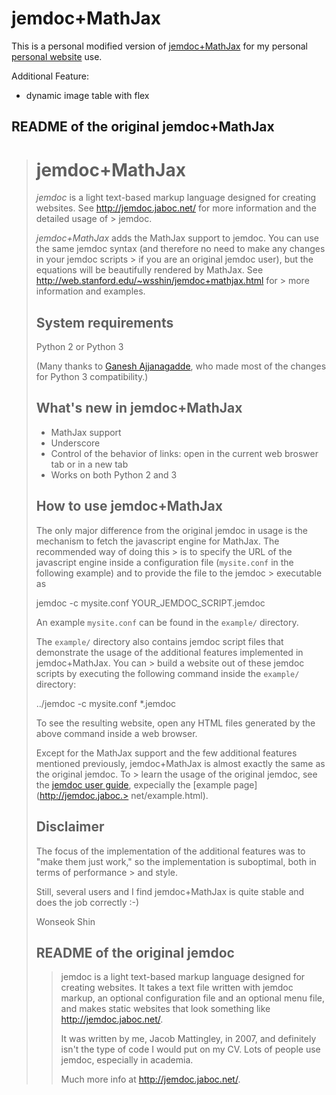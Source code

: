 jemdoc+MathJax
==============

This is a personal modified version of [jemdoc+MathJax](https://github.com/wsshin/jemdoc_mathjax) for my personal [personal website](https://yilinfang.github.io) use.

Additional Feature:
- dynamic image table with flex

README of the original jemdoc+MathJax
---
> jemdoc+MathJax
> ==============
> *jemdoc* is a light text-based markup language designed for creating websites.  See http://jemdoc.jaboc.net/ for more information and the detailed usage of > jemdoc.
> 
> *jemdoc+MathJax* adds the MathJax support to jemdoc.  You can use the same jemdoc syntax (and therefore no need to make any changes in your jemdoc scripts > if you are an original jemdoc user), but the equations will be beautifully rendered by MathJax.  See http://web.stanford.edu/~wsshin/jemdoc+mathjax.html for > more information and examples. 
> 
> System requirements
> -------------------
> Python 2 or Python 3
> 
> (Many thanks to [Ganesh Ajjanagadde](http://www.mit.edu/~gajjanag/), who made most of the changes for Python 3 compatibility.)
> 
> What's new in jemdoc+MathJax
> ----------------------------
> - MathJax support
> - Underscore
> - Control of the behavior of links: open in the current web broswer tab or in a new tab
> - Works on both Python 2 and 3
> 
> How to use jemdoc+MathJax
> -------------------------
> The only major difference from the original jemdoc in usage is the mechanism to fetch the javascript engine for MathJax.  The recommended way of doing this > is to specify the URL of the javascript engine inside a configuration file (`mysite.conf` in the following example) and to provide the file to the jemdoc > executable as
> 
> 	jemdoc -c mysite.conf YOUR_JEMDOC_SCRIPT.jemdoc
> 
> An example `mysite.conf` can be found in the `example/` directory.  
> 
> The `example/` directory also contains jemdoc script files that demonstrate the usage of the additional features implemented in jemdoc+MathJax.  You can > build a website out of these jemdoc scripts by executing the following command inside the `example/` directory:
> 
> 	../jemdoc -c mysite.conf *.jemdoc
> 	
> To see the resulting website, open any HTML files generated by the above command inside a web browser.
> 
> Except for the MathJax support and the few additional features mentioned previously, jemdoc+MathJax is almost exactly the same as the original jemdoc.  To > learn the usage of the original jemdoc, see the [jemdoc user guide](http://jemdoc.jaboc.net/using.html), expecially the [example page](http://jemdoc.jaboc.> net/example.html).
> 
> Disclaimer
> ----------
> The focus of the implementation of the additional features was to "make them just work," so the implementation is suboptimal, both in terms of performance > and style.  
> 
> Still, several users and I find jemdoc+MathJax is quite stable and does the job correctly :-)
> 
> Wonseok Shin
> 
> README of the original jemdoc
> -----------------------------
> > jemdoc is a light text-based markup language designed for creating websites. It
> > takes a text file written with jemdoc markup, an optional configuration file and
> > an optional menu file, and makes static websites that look something like
> > http://jemdoc.jaboc.net/.
> > 
> > It was written by me, Jacob Mattingley, in 2007, and definitely isn't the type
> > of code I would put on my CV. Lots of people use jemdoc, especially in academia.
> > 
> > Much more info at http://jemdoc.jaboc.net/.
> 
